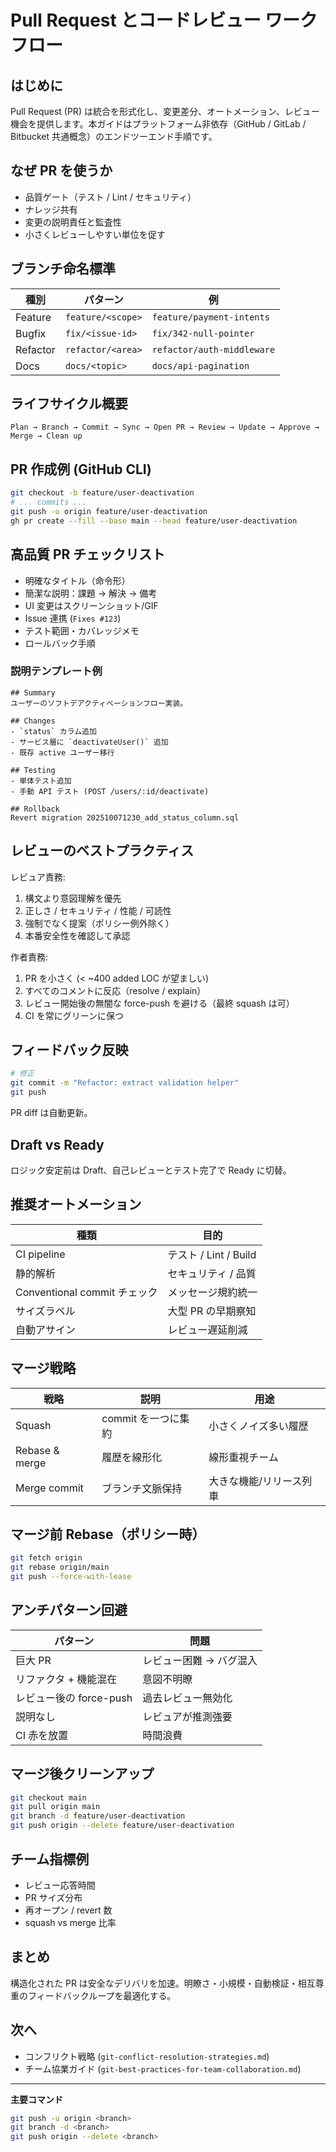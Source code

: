 # Pull Request とコードレビュー ワークフロー

## はじめに
Pull Request (PR) は統合を形式化し、変更差分、オートメーション、レビュー機会を提供します。本ガイドはプラットフォーム非依存（GitHub / GitLab / Bitbucket 共通概念）のエンドツーエンド手順です。

## なぜ PR を使うか
- 品質ゲート（テスト / Lint / セキュリティ）
- ナレッジ共有
- 変更の説明責任と監査性
- 小さくレビューしやすい単位を促す

## ブランチ命名標準
| 種別 | パターン | 例 |
|------|----------|----|
| Feature | `feature/<scope>` | `feature/payment-intents` |
| Bugfix | `fix/<issue-id>` | `fix/342-null-pointer` |
| Refactor | `refactor/<area>` | `refactor/auth-middleware` |
| Docs | `docs/<topic>` | `docs/api-pagination` |

## ライフサイクル概要
```
Plan → Branch → Commit → Sync → Open PR → Review → Update → Approve → Merge → Clean up
```

## PR 作成例 (GitHub CLI)
```bash
git checkout -b feature/user-deactivation
# ... commits ...
git push -u origin feature/user-deactivation
gh pr create --fill --base main --head feature/user-deactivation
```

## 高品質 PR チェックリスト
- 明確なタイトル（命令形）
- 簡潔な説明：課題 → 解決 → 備考
- UI 変更はスクリーンショット/GIF
- Issue 連携 (`Fixes #123`)
- テスト範囲・カバレッジメモ
- ロールバック手順

### 説明テンプレート例
```
## Summary
ユーザーのソフトデアクティベーションフロー実装。

## Changes
- `status` カラム追加
- サービス層に `deactivateUser()` 追加
- 既存 active ユーザー移行

## Testing
- 単体テスト追加
- 手動 API テスト (POST /users/:id/deactivate)

## Rollback
Revert migration 202510071230_add_status_column.sql
```

## レビューのベストプラクティス
レビュア責務:
1. 構文より意図理解を優先
2. 正しさ / セキュリティ / 性能 / 可読性
3. 強制でなく提案（ポリシー例外除く）
4. 本番安全性を確認して承認

作者責務:
1. PR を小さく (< ~400 added LOC が望ましい)
2. すべてのコメントに反応（resolve / explain）
3. レビュー開始後の無闇な force-push を避ける（最終 squash は可）
4. CI を常にグリーンに保つ

## フィードバック反映
```bash
# 修正
git commit -m "Refactor: extract validation helper"
git push
```
PR diff は自動更新。

## Draft vs Ready
ロジック安定前は Draft、自己レビューとテスト完了で Ready に切替。

## 推奨オートメーション
| 種類 | 目的 |
|------|------|
| CI pipeline | テスト / Lint / Build |
| 静的解析 | セキュリティ / 品質 |
| Conventional commit チェック | メッセージ規約統一 |
| サイズラベル | 大型 PR の早期察知 |
| 自動アサイン | レビュー遅延削減 |

## マージ戦略
| 戦略 | 説明 | 用途 |
|------|------|------|
| Squash | commit を一つに集約 | 小さくノイズ多い履歴 |
| Rebase & merge | 履歴を線形化 | 線形重視チーム |
| Merge commit | ブランチ文脈保持 | 大きな機能/リリース列車 |

## マージ前 Rebase（ポリシー時）
```bash
git fetch origin
git rebase origin/main
git push --force-with-lease
```

## アンチパターン回避
| パターン | 問題 |
|----------|------|
| 巨大 PR | レビュー困難 → バグ混入 |
| リファクタ + 機能混在 | 意図不明瞭 |
| レビュー後の force-push | 過去レビュー無効化 |
| 説明なし | レビュアが推測強要 |
| CI 赤を放置 | 時間浪費 |

## マージ後クリーンアップ
```bash
git checkout main
git pull origin main
git branch -d feature/user-deactivation
git push origin --delete feature/user-deactivation
```

## チーム指標例
- レビュー応答時間
- PR サイズ分布
- 再オープン / revert 数
- squash vs merge 比率

## まとめ
構造化された PR は安全なデリバリを加速。明瞭さ・小規模・自動検証・相互尊重のフィードバックループを最適化する。

## 次へ
- コンフリクト戦略 (`git-conflict-resolution-strategies.md`)
- チーム協業ガイド (`git-best-practices-for-team-collaboration.md`)

---
**主要コマンド**
```bash
git push -u origin <branch>
git branch -d <branch>
git push origin --delete <branch>
```
